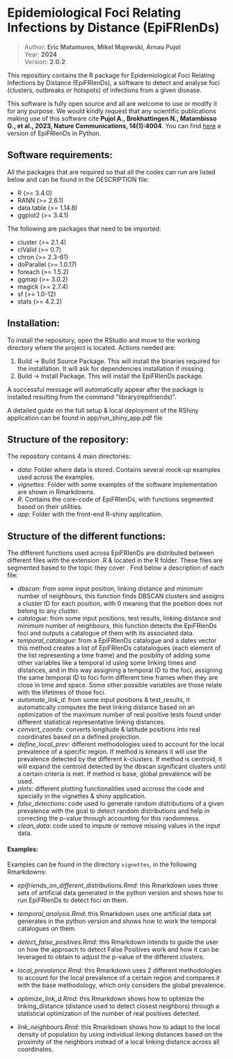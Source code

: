 # Epidemiological Foci Relating Infections by Distance (EpiFRIenDs)

> Author: **Eric Matamoros, Mikel Majewski, Arnau Pujol**  
> Year: **2024**  
> Version: **2.0.2**  

This repository contains the R package for Epidemiological Foci Relating Infections by Distance (EpiFRIenDs), a software to detect and analyse foci (clusters, outbreaks or hotspots) of infections from a given disease.

This software is fully open source and all are welcome to use or modify it for any purpose. We would kindly request that any scientific publications making use of this software cite **Pujol A., Brokhattingen N., Matambisso G., et al., 2023, Nature Communications, 14(1):4004**. You can find
[here](https://github.com/arnaupujol/epifriends) a version of EpiFRIenDs in Python. 

Software requirements:
----------------------
All the packages that are required so that all the codes can run are listed below and can be found in the
DESCRIPTION file:
- R (>= 3.4.0)
- RANN (>= 2.6.1)
- data.table (>= 1.14.8)
- ggplot2 (>= 3.4.1)

The following are packages that need to be imported:
- cluster (>= 2.1.4)
- clValid (>= 0.7)
- chron (>= 2.3-61)
- doParallel (>= 1.0.17)
- foreach (>= 1.5.2)
- ggmap (>= 3.0.2)
- magick (>= 2.7.4)
- sf (>= 1.0-12)
- stats (>= 4.2.2)


Installation:
----------------------
To install the repository, open the RStudio and move to the working directory where the project is located. Actions needed are:
1. Build -> Build Source Package. This will install the binaries required for the installation. It will ask for dependencies installation if missing.
2. Build -> Install Package. This will install the EpiFRIenDs package. 

A successful message will automatically appear after the package is installed resulting from the command "library(repifriends)".

A detailed guide on the full setup & local deployment of the RShiny application can be found in app/run_shiny_app.pdf file


Structure of the repository:
----------------------------
The repository contains 4 main directories:
- *data*: Folder where data is stored. Contains several mock-up examples used across the examples.
- *vignettes*: Folder with some examples of the software implementation are shown in Rmarkdowns. 
- *R*: Contains the core-code of EpiFRIenDs, with functions segmented based on their utilities.
- *app*: Folder with the front-end R-shiny application.

Structure of the different functions:
----------------------------
The different functions used across EpiFRIenDs are distributed between different files with the extension .R & located in the R folder. These files are segmented based to the topic they cover . Find below a description of each file:

- *dbscan*: from some input position, linking distance and minimum number of neighbours, this function finds DBSCAN clusters and assigns a cluster ID for each position, with 0 meaning that the position does not belong to any cluster.
- *catalogue*: from some input positions, test results, linking distance and minimum number of neighbours, this function detects the EpiFRIenDs foci and outputs a catalogue of them with its associated data.
- *temporal_catalogue*: from a EpiFRIenDs catalogue and a dates vector this method creates a list of EpiFRIenDs catatalogues (each element of the   list representing a time frame) and the posiblity of adding some other  variables like a temporal id using some linking times and distances,  and in this way assigning a temporal ID to the foci, assigning the same temporal ID to foci form different time frames when they are close in time and space. Some other possible variables are those relate with the lifetimes of those foci.
- *automate_link_d*: from some input positions & test_results, it automatically computes the best linking distance based on an optimization of the maximum number of real positive tests found under different statistical representative linking distances.
- *convert_coords*: converts longitude & latitude positions into real coordinates based on a defined projection.
- *define_local_prev*: different methodologies used to account for the local prevalence of a specific region. If method is kmeans it will use the prevalence detected by the different k-clusters. If method is centroid, it will expand the centroid detected by the dbscan significant clusters until a certain criteria is met. If method is base, global prevalence will be used.
- *plots*: different plotting functionalities used accross the code and specially in the vignettes & shiny application.
- *false_detections*: code used to generate random distributions of a given prevalence with the goal to detect random distributions and help in correcting the p-value through accounting for this randomness.
- *clean_data*: code used to impute or remove missing values in the input data.

#### Examples:

Examples can be found in the directory `vignettes`, in the following Rmarkdowns:

- *epifriends_on_different_distributions.Rmd*: this Rmarkdown uses three sets of artificial data generated in the python version and shows how to run EpiFRIenDs to detect foci on them.

- *temporal_analysis.Rmd*: this Rmarkdown uses one artificial data set generates in the python version and shows how to work the temporal catalogues on them.

- *detect_false_positives.Rmd*: this Rmarkdown intends to guide the user on how the approach to detect False Positives work and how it can be leveraged to obtain to adjust the p-value of the different clusters.

- *local_prevalence.Rmd*: this Rmarkdown uses 2 different methodologies to account for the local prevalence of a certain region and compares it with the base methodology, which only considers the global prevalence.

- *optimize_link_d.Rmd*: this Rmarkdown shows how to optimize the linking_distance (distance used to detect closest neighbors) through a statistical optimization of the number of real positives detected.

- *link_neighbours.Rmd*: this Rmarkdown shows how to adapt to the local density of population by using individual linking distances based on the proximity of the neighbors instead of a local linking distance across all coordinates. 
